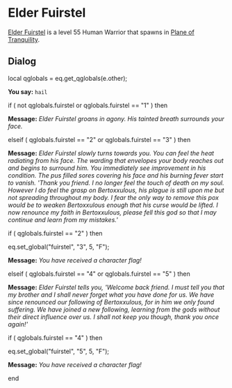# Elder Fuirstel



[Elder Fuirstel](/npc/203375) is a level 55 Human Warrior that spawns in [Plane of Tranquility](/zone/203).



## Dialog

local qglobals = eq.get_qglobals(e.other);



**You say:** `hail`




if ( not qglobals.fuirstel or qglobals.fuirstel == "1" ) then



**Message:** <span class="text-warning">*Elder Fuirstel groans in agony.  His tainted breath surrounds your face.*</span>






elseif ( qglobals.fuirstel == "2" or qglobals.fuirstel == "3" ) then



**Message:** <span class="text-warning">*Elder Fuirstel slowly turns towards you.   You can feel the heat radiating from his face.  The warding that envelopes your body reaches out and begins to surround him. You immediately see improvement in his condition.  The pus filled sores covering his face and his burning fever start to vanish.  'Thank you friend.  I no longer feel the touch of death on my soul.  However I do feel the grasp on Bertoxxulous, his plague is still upon me but not spreading throughout my body.  I fear the only way to remove this pox would be to weaken Bertoxxulous enough that his curse would be lifted.  I now renounce my faith in Bertoxxulous, please fell this god so that I may continue and learn from my mistakes.'*</span>



if ( qglobals.fuirstel == "2" ) then




eq.set_global("fuirstel", "3", 5, "F");





**Message:** <span class="text-warning">*You have received a character flag!*</span>






elseif ( qglobals.fuirstel == "4" or qglobals.fuirstel == "5" ) then



**Message:** <span class="text-warning">*Elder Fuirstel tells you, 'Welcome back friend.  I must tell you that my brother and I shall never forget what you have done for us.  We have since renounced our following of Bertoxxulous, for in him we only found suffering.  We have joined a new following, learning from the gods without their direct influence over us.  I shall not keep you though, thank you once again!'*</span>



if ( qglobals.fuirstel == "4" ) then




eq.set_global("fuirstel", "5", 5, "F");





**Message:** <span class="text-warning">*You have received a character flag!*</span>

end
